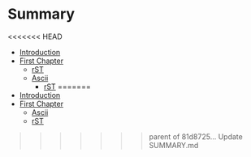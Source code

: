 # Summary

<<<<<<< HEAD
* [Introduction](README.md)
* [First Chapter](chapter1.md)
   * [rST](sdk.rst)
   * [Ascii](ascii.adoc)
       * [rST](sdk.rst)
=======
* [Introduction](chapter1.md)
* [First Chapter](chapter1.md)
   * [Ascii](ascii.adoc)
   * [rST](sdk.rst)
>>>>>>> parent of 81d8725... Update SUMMARY.md

